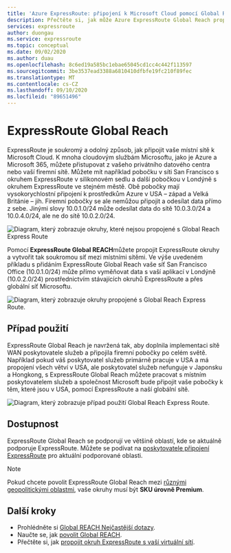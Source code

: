```yaml
---
title: 'Azure ExpressRoute: připojení k Microsoft Cloud pomocí Global Reach'
description: Přečtěte si, jak může Azure ExpressRoute Global Reach propojit okruhy ExpressRoute a vytvořit tak soukromou síť mezi místními sítěmi.
services: expressroute
author: duongau
ms.service: expressroute
ms.topic: conceptual
ms.date: 09/02/2020
ms.author: duau
ms.openlocfilehash: 8c6ed19a585bc1ebae65045cd1cc4c442f113597
ms.sourcegitcommit: 3be3537ead3388a6810410dfbfe19fc210f89fec
ms.translationtype: MT
ms.contentlocale: cs-CZ
ms.lasthandoff: 09/10/2020
ms.locfileid: "89651496"
---
```

# <a name="expressroute-global-reach"></a>ExpressRoute Global Reach
ExpressRoute je soukromý a odolný způsob, jak připojit vaše místní sítě k Microsoft Cloud. K mnoha cloudovým službám Microsoftu, jako je Azure a Microsoft 365, můžete přistupovat z vašeho privátního datového centra nebo vaší firemní sítě. Můžete mít například pobočku v síti San Francisco s okruhem ExpressRoute v silikonovém sedlu a další pobočkou v Londýně s okruhem ExpressRoute ve stejném městě. Obě pobočky mají vysokorychlostní připojení k prostředkům Azure v USA – západ a Velká Británie – jih. Firemní pobočky se ale nemůžou připojit a odesílat data přímo z sebe. Jinými slovy 10.0.1.0/24 může odesílat data do sítě 10.0.3.0/24 a 10.0.4.0/24, ale ne do sítě 10.0.2.0/24.

![Diagram, který zobrazuje okruhy, které nejsou propojené s Global Reach Express Route][1]

Pomocí **ExpressRoute Global REACH**můžete propojit ExpressRoute okruhy a vytvořit tak soukromou síť mezi místními sítěmi. Ve výše uvedeném příkladu s přidáním ExpressRoute Global Reach vaše síť San Francisco Office (10.0.1.0/24) může přímo vyměňovat data s vaší aplikací v Londýně (10.0.2.0/24) prostřednictvím stávajících okruhů ExpressRoute a přes globální síť Microsoftu. 

![Diagram, který zobrazuje okruhy propojené s Global Reach Express Route.][2]

## <a name="use-case"></a>Případ použití
ExpressRoute Global Reach je navržená tak, aby doplnila implementaci sítě WAN poskytovatele služeb a připojila firemní pobočky po celém světě. Například pokud váš poskytovatel služeb primárně pracuje v USA a má propojení všech větví v USA, ale poskytovatel služeb nefunguje v Japonsku a Hongkong, s ExpressRoute Global Reach můžete pracovat s místním poskytovatelem služeb a společnost Microsoft bude připojit vaše pobočky k těm, které jsou v USA, pomocí ExpressRoute a naší globální sítě.

![Diagram, který zobrazuje případ použití Global Reach Express Route.][3]

## <a name="availability"></a>Dostupnost 
ExpressRoute Global Reach se podporují ve většině oblastí, kde se aktuálně podporuje ExpressRoute. Můžete se podívat na [poskytovatele připojení ExpressRoute](expressroute-locations-providers.md#partners) pro aktuální podporované oblasti. 

> [!NOTE] 
> Pokud chcete povolit ExpressRoute Global Reach mezi [různými geopolitickými oblastmi](expressroute-locations-providers.md#locations), vaše okruhy musí být **SKU úrovně Premium**.

## <a name="next-steps"></a>Další kroky
- Prohlédněte si [Global REACH Nejčastější dotazy](expressroute-faqs.md#globalreach).
- Naučte se, jak [povolit Global REACH](expressroute-howto-set-global-reach.md).
- Přečtěte si, jak [propojit okruh ExpressRoute s vaší virtuální sítí](expressroute-howto-linkvnet-arm.md).

<!--Image References-->
[1]: ./media/expressroute-global-reach/1.png "diagram bez globálního dosahu"
[2]: ./media/expressroute-global-reach/2.png "diagram s globálním dosahem"
[3]: ./media/expressroute-global-reach/3.png "případ použití globálního dosahu"
